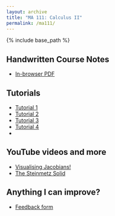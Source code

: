 ```yaml
---
layout: archive
title: "MA 111: Calculus II"
permalink: /ma111/
---
```

{% include base_path %}

## Handwritten Course Notes

- [In-browser PDF](/files/resources/ma111/ma111_agni.pdf)


## Tutorials 

- [Tutorial 1](/files/resources/ma111/ma111_tutorial1.pdf) 
- [Tutorial 2](/files/resources/ma111/ma111_tutorial2.pdf) 
- [Tutorial 3](/files/resources/ma111/ma111_tutorial3.pdf) 
- [Tutorial 4](/files/resources/ma111/ma111_tutorial4.pdf)
- 
## YouTube videos and more

- [Visualising Jacobians!](https://youtu.be/Ip3X9LOh2dk)
- [The Steinmetz Solid](https://mathworld.wolfram.com/SteinmetzSolid.html)

## Anything I can improve?

- [Feedback form](https://forms.gle/2MDsrTXufg7GLsX87)
